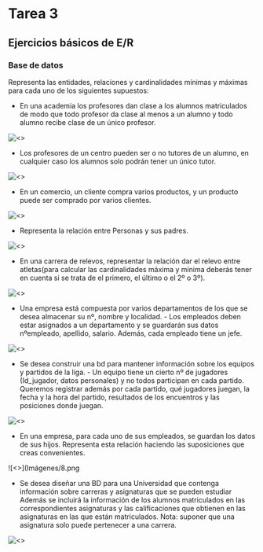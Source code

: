 # Tarea 3
## Ejercicios básicos de E/R
### Base de datos

Representa las entidades, relaciones y cardinalidades mínimas y máximas para cada uno de los siguientes supuestos:

- En una academia los profesores dan clase a los alumnos matriculados de modo que todo profesor da clase al menos a un alumno y todo alumno recibe clase de un único profesor.

![<>](Imágenes/Captura%201.png)

- Los profesores de un centro pueden ser o no tutores de un alumno, en cualquier caso los alumnos solo podrán tener un único tutor.

![<>](Imágenes/2.png)

- En un comercio, un cliente compra varios productos, y un producto puede ser comprado por varios clientes.

![<>](Imágenes/3.png)

- Representa la relación entre Personas y sus padres.

![<>](Imágenes/4.png)

- En una carrera de relevos, representar la relación dar el relevo entre atletas(para calcular las cardinalidades máxima y mínima deberás tener en cuenta si se trata de el primero, el último o el 2º o 3º).

![<>](Imágenes/5.png)

- Una empresa está compuesta por varios departamentos de los que se desea almacenar su nº, nombre y localidad. - Los empleados deben estar asignados a un departamento y se guardarán sus datos nºempleado, apellido, salario. Además, cada empleado tiene un jefe.

![<>](Imágenes/6.png)

- Se desea construir una bd para mantener información sobre los equipos y partidos de la liga. - Un equipo tiene un cierto nº de jugadores (Id_jugador, datos personales) y no todos participan en cada partido. Queremos registrar además por cada partido, qué jugadores juegan, la fecha y la hora del partido, resultados de los encuentros y las posiciones donde juegan.

![<>](Imágenes/7.png)

- En una empresa, para cada uno de sus empleados, se guardan los datos de sus hijos. Representa esta relación haciendo las suposiciones que creas convenientes.

![<>](Imágenes/8.png

- Se desea diseñar una BD para una Universidad que contenga información sobre carreras y asignaturas que se pueden estudiar Además se incluirá la información de los alumnos matriculados en las correspondientes asignaturas y las calificaciones que obtienen en las asignaturas en las que están matriculados. Nota: suponer que una asignatura solo puede pertenecer a una carrera.

![<>](Imágenes/9.png)